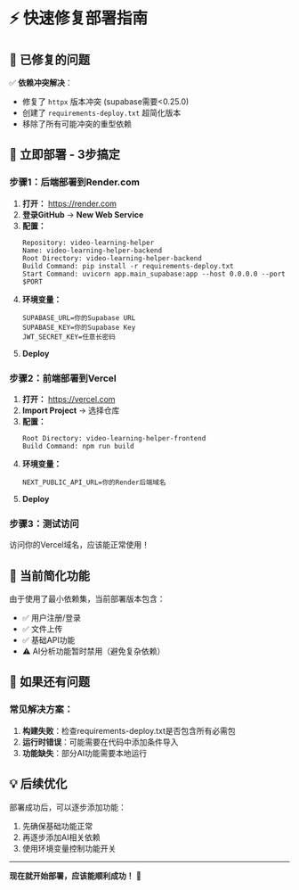 # ⚡ 快速修复部署指南

## 🔧 已修复的问题

✅ **依赖冲突解决**：
- 修复了 `httpx` 版本冲突 (supabase需要<0.25.0)
- 创建了 `requirements-deploy.txt` 超简化版本
- 移除了所有可能冲突的重型依赖

## 🚀 立即部署 - 3步搞定

### 步骤1：后端部署到Render.com

1. **打开：** https://render.com
2. **登录GitHub** → **New Web Service**
3. **配置：**
   ```
   Repository: video-learning-helper
   Name: video-learning-helper-backend
   Root Directory: video-learning-helper-backend
   Build Command: pip install -r requirements-deploy.txt
   Start Command: uvicorn app.main_supabase:app --host 0.0.0.0 --port $PORT
   ```
4. **环境变量：**
   ```
   SUPABASE_URL=你的Supabase URL
   SUPABASE_KEY=你的Supabase Key
   JWT_SECRET_KEY=任意长密码
   ```
5. **Deploy**

### 步骤2：前端部署到Vercel

1. **打开：** https://vercel.com
2. **Import Project** → 选择仓库
3. **配置：**
   ```
   Root Directory: video-learning-helper-frontend
   Build Command: npm run build
   ```
4. **环境变量：**
   ```
   NEXT_PUBLIC_API_URL=你的Render后端域名
   ```
5. **Deploy**

### 步骤3：测试访问

访问你的Vercel域名，应该能正常使用！

## 📝 当前简化功能

由于使用了最小依赖集，当前部署版本包含：
- ✅ 用户注册/登录
- ✅ 文件上传
- ✅ 基础API功能
- ⚠️ AI分析功能暂时禁用（避免复杂依赖）

## 🎯 如果还有问题

### 常见解决方案：

1. **构建失败**：检查requirements-deploy.txt是否包含所有必需包
2. **运行时错误**：可能需要在代码中添加条件导入
3. **功能缺失**：部分AI功能需要本地运行

## 💡 后续优化

部署成功后，可以逐步添加功能：
1. 先确保基础功能正常
2. 再逐步添加AI相关依赖
3. 使用环境变量控制功能开关

---

**现在就开始部署，应该能顺利成功！** 🚀 